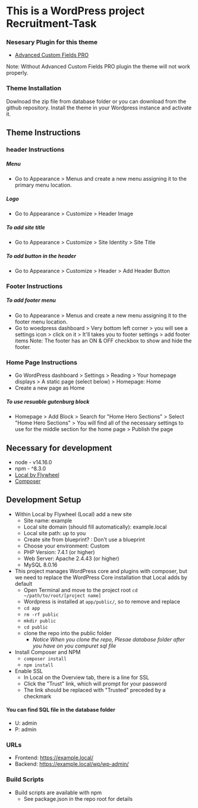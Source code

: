 # This is a WordPress project Recruitment-Task

### Nesesary Plugin for this theme
- [Advanced Custom Fields PRO](https://www.advancedcustomfields.com/)

Note: Without Advanced Custom Fields PRO plugin the theme will not work properly.

### Theme Installation
Dowlnoad the zip file from  database folder or you can download from the github repository.
Install the theme in your Wordpress instance and activate it.

## Theme Instructions

### header Instructions

##### Menu 
- Go to Appearance > Menus and create a new menu assigning it to the primary menu location.
##### Logo
- Go to Appearance > Customize > Header Image
##### To add site title
- Go to Appearance > Customize > Site Identity > Site Title
##### To add button in the header
- Go to Appearance > Customize > Header > Add Header Button

### Footer Instructions

##### To add footer menu
- Go to Appearance > Menus and create a new menu assigning it to the footer menu location.
- Go to woedpress dashboard > Very bottom left corner > you will see a settings icon > click on it > It'll takes you to footer settings > add footer items
Note: The footer has an ON & OFF checkbox to show and hide the footer.

### Home Page Instructions

- Go WordPress dashboard > Settings > Reading > Your homepage displays > A static page (select below) > Homepage: Home
- Create a new page as Home
 
##### To use resuable gutenburg block
- Homepage > Add Block > Search for "Home Hero Sections" > Select "Home Hero Sections" > You will find all of the necessary settings to use for the middle section for the home page > Publish the page



## Necessary for development

* node - v14.16.0
* npm - ^8.3.0
* [Local by Flywheel](https://localwp.com/)
* [Composer](https://getcomposer.org/)

## Development Setup
- Within Local by Flywheel (Local) add a new site
    - Site name: example
    - Local site domain (should fill automatically): example.local
    - Local site path: up to you
    - Create site from blueprint? : Don't use a blueprint
    - Choose your environment: Custom
    - PHP Version: 7.4.1 (or higher)
	- Web Server: Apache 2.4.43 (or higher)
    - MySQL 8.0.16
- This project manages WordPress core and plugins with composer, but we need to replace the WordPress Core installation that Local adds by default
    - Open Terminal and move to the project root `cd ~/path/to/root/[project name]`
    - Wordpress is installed at `app/public/`, so to remove and replace
    - `cd app`
    - `rm -rf public`
    - `mkdir public`
    - `cd public`
    - clone the repo into the public folder
        - *Notice When you clone the repo, Plesae database folder after you have on you compuret sql file*
- Install Composer and NPM
    - `composer install`
    - `npm install`
- Enable SSL
    - In Local on the Overview tab, there is a line for SSL
    - Click the "Trust" link, which will prompt for your password
    - The link should be replaced with "Trusted" preceded by a checkmark


#### You can find SQL file in the database folder
- U: admin
- P: admin

### URLs
 - Frontend: https://example.local/
 - Backend: https://example.local/wp/wp-admin/

### Build Scripts
- Build scripts are available with npm
    - See package.json in the repo root for details